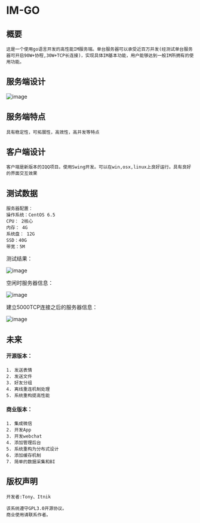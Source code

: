 # IM-GO

## 概要
	这是一个使用go语言开发的高性能IM服务端。单台服务器可以承受近百万并发(经测试单台服务器可开启90W+协程,30W+TCP长连接)，实现具体IM基本功能，用户能够达到一般IM所拥有的使用功能。
## 服务端设计
![image](http://git.oschina.net/Zhihui_Chen/im-go/raw/master/docs/images/login.png)
## 服务端特点
	具有稳定性，可拓展性，高效性，高并发等特点
## 客户端设计
	客户端是新版本的IQQ项目。使用Swing开发。可以在win,osx,linux上良好运行。具有良好的界面交互效果
## 测试数据
	服务器配置：	操作系统：CentOS 6.5	CPU： 2核心	内存： 4G	系统盘： 12G	SSD：40G	带宽：5M测试结果：
![image](http://git.oschina.net/Zhihui_Chen/im-go/raw/master/docs/images/start_server.png)

空闲时服务器信息：

![image](http://git.oschina.net/Zhihui_Chen/im-go/raw/master/docs/images/server_idle.png)

建立5000TCP连接之后的服务器信息：

![image](http://git.oschina.net/Zhihui_Chen/im-go/raw/master/docs/images/server_5k.png)

## 未来
#### 开源版本：	1. 发送表情	2. 发送文件	3. 好友分组	4. 离线重连机制处理	5. 系统重构提高性能#### 商业版本：	1. 集成微信	2. 开发App	3. 开发webchat	4. 添加管理后台	5. 系统重构为分布式设计	6. 添加缓存机制	7. 简单的数据采集和BI

## 版权声明
	开发者:Tony、Itnik	该系统遵守GPL3.0开源协议。	商业使用请联系作者。